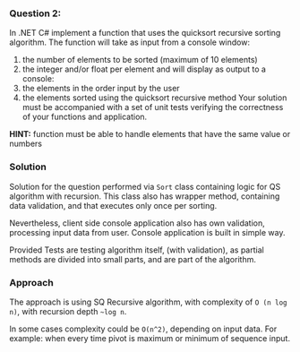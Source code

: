 ### Question 2:
In .NET C# implement a function that uses the quicksort recursive sorting algorithm. The function will take as input
from a console window:
1. the number of elements to be sorted (maximum of 10 elements)
2. the integer and/or float per element
and will display as output to a console:
3. the elements in the order input by the user
4. the elements sorted using the quicksort recursive method
Your solution must be accompanied with a set of unit tests verifying the correctness of your functions and
application.

**HINT:** function must be able to handle elements that have the same value or numbers

### Solution
Solution for the question performed via ```Sort``` class containing logic for QS algorithm with recursion.
This class also has wrapper method, containing data validation, and that executes only once per sorting.

Nevertheless, client side console application also has own validation, processing input data from user.
Console application is built in simple way.

Provided Tests are testing algorithm itself, (with validation), as partial methods are divided into small parts, 
and are part of the algorithm.

### Approach
The approach is using SQ Recursive algorithm, with complexity of ```O (n log n)```, with recursion depth ```~log n```.

In some cases complexity could be ```O(n^2)```, depending on input data. For example: when every time pivot is maximum 
or minimum of sequence input.